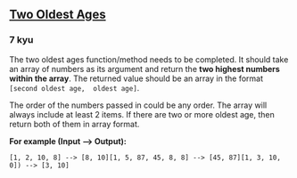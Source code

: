 <h2><a href=https://www.codewars.com/kata/511f11d355fe575d2c000001/train/csharp target="_blank">Two Oldest Ages</a></h2><h3>7 kyu</h3><p>The two oldest ages function/method needs to be completed. It should take an array of numbers as its argument and return the <strong>two highest numbers within the array</strong>. The returned value should be an array in the format <code>[second oldest age,  oldest age]</code>. </p><p>The order of the numbers passed in could be any order. The array will always include at least 2 items. If there are two or more oldest age, then return both of them in array format.</p><p><strong>For example (Input --&gt; Output):</strong></p><pre><code>[1, 2, 10, 8] --&gt; [8, 10][1, 5, 87, 45, 8, 8] --&gt; [45, 87][1, 3, 10, 0]) --&gt; [3, 10]</code></pre>